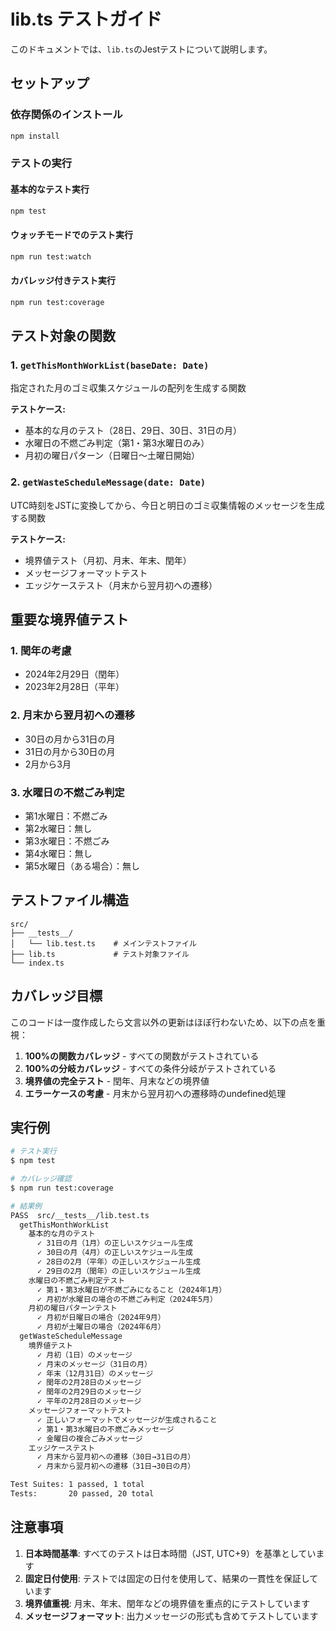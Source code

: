 # lib.ts テストガイド

このドキュメントでは、`lib.ts`のJestテストについて説明します。

## セットアップ

### 依存関係のインストール

```bash
npm install
```

### テストの実行

#### 基本的なテスト実行

```bash
npm test
```

#### ウォッチモードでのテスト実行

```bash
npm run test:watch
```

#### カバレッジ付きテスト実行

```bash
npm run test:coverage
```

## テスト対象の関数

### 1. `getThisMonthWorkList(baseDate: Date)`

指定された月のゴミ収集スケジュールの配列を生成する関数

**テストケース:**

- 基本的な月のテスト（28日、29日、30日、31日の月）
- 水曜日の不燃ごみ判定（第1・第3水曜日のみ）
- 月初の曜日パターン（日曜日〜土曜日開始）

### 2. `getWasteScheduleMessage(date: Date)`

UTC時刻をJSTに変換してから、今日と明日のゴミ収集情報のメッセージを生成する関数

**テストケース:**

- 境界値テスト（月初、月末、年末、閏年）
- メッセージフォーマットテスト
- エッジケーステスト（月末から翌月初への遷移）

## 重要な境界値テスト

### 1. 閏年の考慮

- 2024年2月29日（閏年）
- 2023年2月28日（平年）

### 2. 月末から翌月初への遷移

- 30日の月から31日の月
- 31日の月から30日の月
- 2月から3月

### 3. 水曜日の不燃ごみ判定

- 第1水曜日：不燃ごみ
- 第2水曜日：無し
- 第3水曜日：不燃ごみ
- 第4水曜日：無し
- 第5水曜日（ある場合）：無し

## テストファイル構造

```
src/
├── __tests__/
│   └── lib.test.ts    # メインテストファイル
├── lib.ts             # テスト対象ファイル
└── index.ts
```

## カバレッジ目標

このコードは一度作成したら文言以外の更新はほぼ行わないため、以下の点を重視：

1. **100%の関数カバレッジ** - すべての関数がテストされている
2. **100%の分岐カバレッジ** - すべての条件分岐がテストされている
3. **境界値の完全テスト** - 閏年、月末などの境界値
4. **エラーケースの考慮** - 月末から翌月初への遷移時のundefined処理

## 実行例

```bash
# テスト実行
$ npm test

# カバレッジ確認
$ npm run test:coverage

# 結果例
PASS  src/__tests__/lib.test.ts
  getThisMonthWorkList
    基本的な月のテスト
      ✓ 31日の月（1月）の正しいスケジュール生成
      ✓ 30日の月（4月）の正しいスケジュール生成
      ✓ 28日の2月（平年）の正しいスケジュール生成
      ✓ 29日の2月（閏年）の正しいスケジュール生成
    水曜日の不燃ごみ判定テスト
      ✓ 第1・第3水曜日が不燃ごみになること（2024年1月）
      ✓ 月初が水曜日の場合の不燃ごみ判定（2024年5月）
    月初の曜日パターンテスト
      ✓ 月初が日曜日の場合（2024年9月）
      ✓ 月初が土曜日の場合（2024年6月）
  getWasteScheduleMessage
    境界値テスト
      ✓ 月初（1日）のメッセージ
      ✓ 月末のメッセージ（31日の月）
      ✓ 年末（12月31日）のメッセージ
      ✓ 閏年の2月28日のメッセージ
      ✓ 閏年の2月29日のメッセージ
      ✓ 平年の2月28日のメッセージ
    メッセージフォーマットテスト
      ✓ 正しいフォーマットでメッセージが生成されること
      ✓ 第1・第3水曜日の不燃ごみメッセージ
      ✓ 金曜日の複合ごみメッセージ
    エッジケーステスト
      ✓ 月末から翌月初への遷移（30日→31日の月）
      ✓ 月末から翌月初への遷移（31日→30日の月）

Test Suites: 1 passed, 1 total
Tests:       20 passed, 20 total
```

## 注意事項

1. **日本時間基準**: すべてのテストは日本時間（JST, UTC+9）を基準としています
2. **固定日付使用**: テストでは固定の日付を使用して、結果の一貫性を保証しています
3. **境界値重視**: 月末、年末、閏年などの境界値を重点的にテストしています
4. **メッセージフォーマット**: 出力メッセージの形式も含めてテストしています
